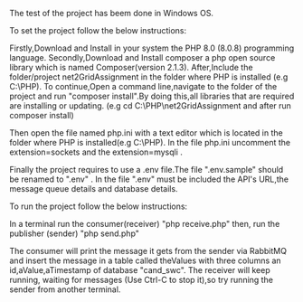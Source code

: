 The test of the project has beem done in Windows OS.

To set the project follow the below instructions:

Firstly,Download and Install in your system the PHP 8.0 (8.0.8) 
programming language.
Secondly,Download and Install composer a php open source library 
which is named Composer(version 2.1.3).
After,Include the folder/project net2GridAssignment in the folder 
where PHP is installed (e.g C:\PHP).
To continue,Open a command line,navigate to the folder of the project 
and run "composer install".By doing this,all libraries that are required 
are installing or updating.
(e.g cd C:\PHP\net2GridAssignment and after run composer install)

Then open the file named php.ini with a text editor 
which is located in the folder where PHP is installed(e.g C:\PHP).
In the file php.ini uncomment the extension=sockets 
and the extension=mysqli .

Finally the project requires to use a .env file.The file ".env.sample" should be renamed to ".env" .
In the file ".env" must be included the API's URL,the message queue details and database details.  

To run the project follow the below instructions:

In a terminal run the consumer(receiver) "php receive.php"
then, run the publisher (sender) "php send.php"

The consumer will print the message it gets from the sender via RabbitMQ and 
insert the message in a table called theValues 
with three columns an id,aValue,aTimestamp of database "cand_swc". 
The receiver will keep running, waiting for messages (Use Ctrl-C to stop it),so try running the sender from another terminal.


